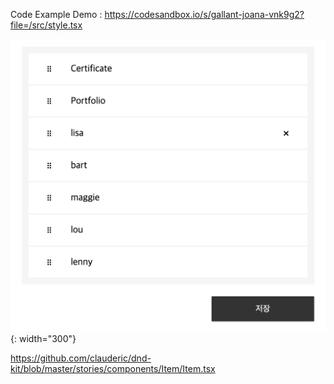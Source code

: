 Code Example Demo : https://codesandbox.io/s/gallant-joana-vnk9g2?file=/src/style.tsx

![img](./img.png){: width="300"}

https://github.com/clauderic/dnd-kit/blob/master/stories/components/Item/Item.tsx
